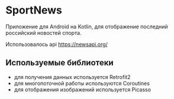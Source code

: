 # SportNews

Приложение для Android на Kotlin, для отображение последний российский новостей спорта.

Использовалось api https://newsapi.org/

## Используемые библиотеки

- для получения данных используется Retrofit2
- для многопоточной работы используются Coroutines
- для отображения изображений используется Picasso
